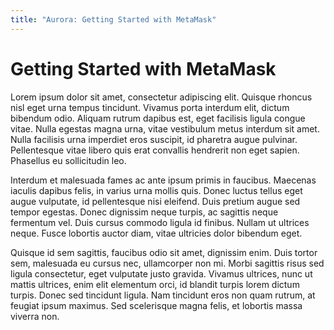 ```yaml
---
title: "Aurora: Getting Started with MetaMask"
---
```


# Getting Started with MetaMask

Lorem ipsum dolor sit amet, consectetur adipiscing elit. Quisque rhoncus
nisl eget urna tempus tincidunt. Vivamus porta interdum elit, dictum
bibendum odio. Aliquam rutrum dapibus est, eget facilisis ligula congue
vitae. Nulla egestas magna urna, vitae vestibulum metus interdum sit amet.
Nulla facilisis urna imperdiet eros suscipit, id pharetra augue pulvinar.
Pellentesque vitae libero quis erat convallis hendrerit non eget sapien.
Phasellus eu sollicitudin leo.

Interdum et malesuada fames ac ante ipsum primis in faucibus. Maecenas
iaculis dapibus felis, in varius urna mollis quis. Donec luctus tellus eget
augue vulputate, id pellentesque nisi eleifend. Duis pretium augue sed
tempor egestas. Donec dignissim neque turpis, ac sagittis neque fermentum
vel. Duis cursus commodo ligula id finibus. Nullam ut ultrices neque. Fusce
lobortis auctor diam, vitae ultricies dolor bibendum eget.

Quisque id sem sagittis, faucibus odio sit amet, dignissim enim. Duis tortor
sem, malesuada eu cursus nec, ullamcorper non mi. Morbi sagittis risus sed
ligula consectetur, eget vulputate justo gravida. Vivamus ultrices, nunc ut
mattis ultrices, enim elit elementum orci, id blandit turpis lorem dictum
turpis. Donec sed tincidunt ligula. Nam tincidunt eros non quam rutrum, at
feugiat ipsum maximus. Sed scelerisque magna felis, et lobortis massa
viverra non.
